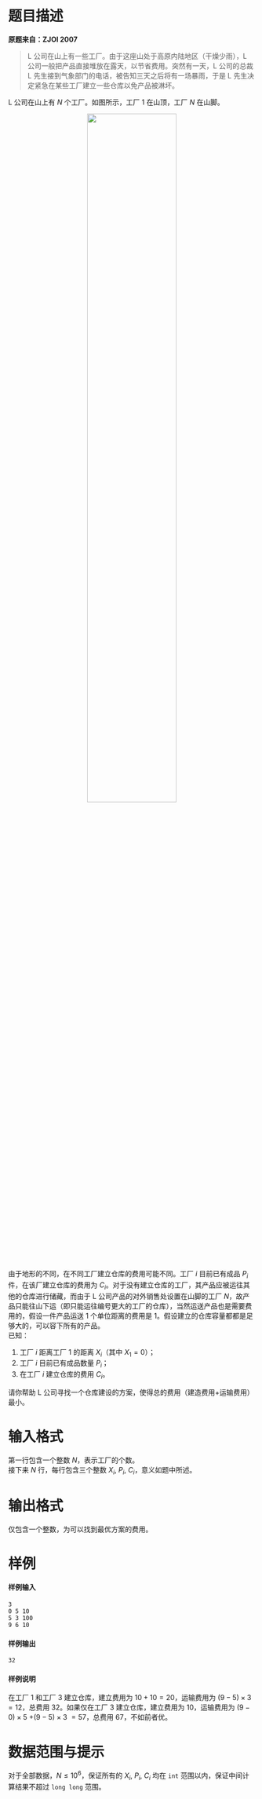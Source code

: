 
# 题目描述

**原题来自：ZJOI 2007**

> L 公司在山上有一些工厂。由于这座山处于高原内陆地区（干燥少雨），L 公司一般把产品直接堆放在露天，以节省费用。突然有一天，L 公司的总裁 L 先生接到气象部门的电话，被告知三天之后将有一场暴雨，于是 L 先生决定紧急在某些工厂建立一些仓库以免产品被淋坏。

L 公司在山上有 $N$ 个工厂。如图所示，工厂 $1$ 在山顶，工厂 $N$ 在山脚。

<div style="text-align: center;">
<img src="/source/loj/10189/img/aHR0cHM6Ly9pLmxvbGkubmV0LzIwMTgvMDgvMjQvNWI3ZjdjNzJlZTQxOS5wbmc=.png" width="60%" style="margin: 0 auto;">  
</div>

由于地形的不同，在不同工厂建立仓库的费用可能不同。工厂 $i$ 目前已有成品 $P_i$ 件，在该厂建立仓库的费用为 $C_i$。对于没有建立仓库的工厂，其产品应被运往其他的仓库进行储藏，而由于 L 公司产品的对外销售处设置在山脚的工厂 $N$，故产品只能往山下运（即只能运往编号更大的工厂的仓库），当然运送产品也是需要费用的，假设一件产品运送 $1$ 个单位距离的费用是 $1$。假设建立的仓库容量都都是足够大的，可以容下所有的产品。  
已知：

1. 工厂 $i$ 距离工厂 $1$ 的距离 $X_i$（其中 $X_1=0$）；
2. 工厂 $i$ 目前已有成品数量 $P_i$；
3. 在工厂 $i$ 建立仓库的费用 $C_i$。

请你帮助 L 公司寻找一个仓库建设的方案，使得总的费用（建造费用+运输费用）最小。

# 输入格式

第一行包含一个整数 $N$，表示工厂的个数。  
接下来 $N$ 行，每行包含三个整数 $X_i,$ $P_i,$ $C_i$，意义如题中所述。

# 输出格式

仅包含一个整数，为可以找到最优方案的费用。

# 样例

#### 样例输入
```plain
3
0 5 10
5 3 100
9 6 10
```

#### 样例输出
```plain
32
```

#### 样例说明
在工厂 $1$ 和工厂 $3$ 建立仓库，建立费用为 $10+10=20$，运输费用为 $(9-5)\times 3 = 12$，总费用 $32$。如果仅在工厂 $3$ 建立仓库，建立费用为 $10$，运输费用为 $(9-0)\times 5$ $+(9-5)\times 3$ $=57$，总费用 $67$，不如前者优。


# 数据范围与提示

对于全部数据，$N \le 10^6$，保证所有的 $X_i,$ $P_i,$ $C_i$ 均在 `int` 范围以内，保证中间计算结果不超过 `long long` 范围。 

